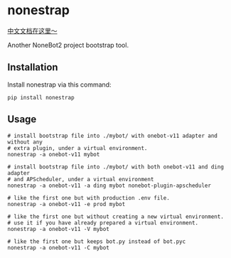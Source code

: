 # nonestrap

[中文文档在这里～](./README_CN.md)

Another NoneBot2 project bootstrap tool.

## Installation

Install nonestrap via this command:

```console
pip install nonestrap
```

## Usage

```console
# install bootstrap file into ./mybot/ with onebot-v11 adapter and without any
# extra plugin, under a virtual environment.
nonestrap -a onebot-v11 mybot

# install bootstrap file into ./mybot/ with both onebot-v11 and ding adapter
# and APScheduler, under a virtual environment
nonestrap -a onebot-v11 -a ding mybot nonebot-plugin-apscheduler

# like the first one but with production .env file.
nonestrap -a onebot-v11 -e prod mybot

# like the first one but without creating a new virtual environment.
# use it if you have already prepared a virtual environment.
nonestrap -a onebot-v11 -V mybot

# like the first one but keeps bot.py instead of bot.pyc
nonestrap -a onebot-v11 -C mybot
```
